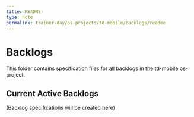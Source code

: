 ```yaml
---
title: README
type: note
permalink: trainer-day/os-projects/td-mobile/backlogs/readme
---
```


# Backlogs

This folder contains specification files for all backlogs in the td-mobile os-project.

## Current Active Backlogs
(Backlog specifications will be created here)